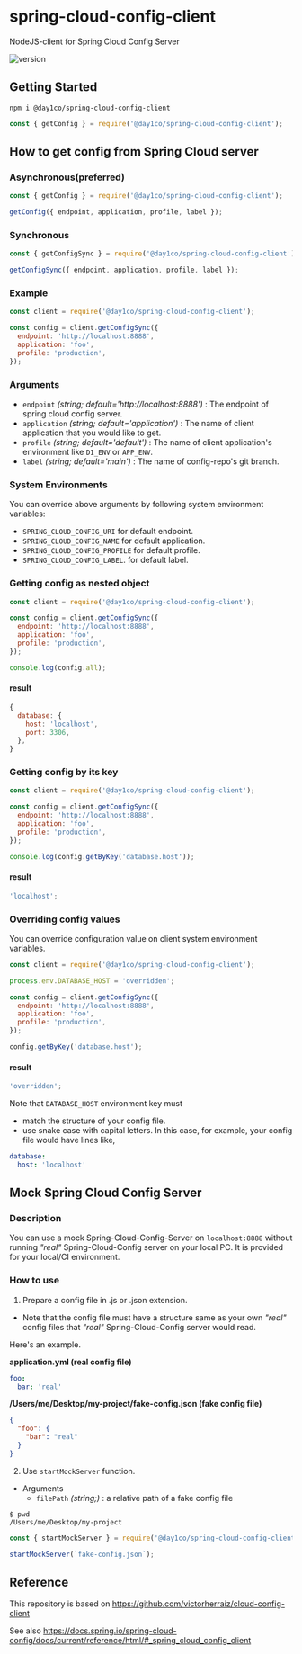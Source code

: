 # spring-cloud-config-client

NodeJS-client for Spring Cloud Config Server

![version](https://img.shields.io/github/package-json/v/day1co/spring-cloud-config-client)

## Getting Started

```
npm i @day1co/spring-cloud-config-client
```

```javascript
const { getConfig } = require('@day1co/spring-cloud-config-client');
```

## How to get config from Spring Cloud server

### Asynchronous(preferred)

```javascript
const { getConfig } = require('@day1co/spring-cloud-config-client');

getConfig({ endpoint, application, profile, label });
```

### Synchronous

```javascript
const { getConfigSync } = require('@day1co/spring-cloud-config-client');

getConfigSync({ endpoint, application, profile, label });
```

### Example

```javascript
const client = require('@day1co/spring-cloud-config-client');

const config = client.getConfigSync({
  endpoint: 'http://localhost:8888',
  application: 'foo',
  profile: 'production',
});
```

### Arguments

- `endpoint` _(string; default='http://localhost:8888')_ : The endpoint of spring cloud config server.
- `application` _(string; default='application')_ : The name of client application that you would like to get.
- `profile` _(string; default='default')_ : The name of client application's environment like `D1_ENV` or `APP_ENV`.
- `label` _(string; default='main')_ : The name of config-repo's git branch.

### System Environments

You can override above arguments by following system environment variables:

- `SPRING_CLOUD_CONFIG_URI` for default endpoint.
- `SPRING_CLOUD_CONFIG_NAME` for default application.
- `SPRING_CLOUD_CONFIG_PROFILE` for default profile.
- `SPRING_CLOUD_CONFIG_LABEL`. for default label.

### Getting config as nested object

```javascript
const client = require('@day1co/spring-cloud-config-client');

const config = client.getConfigSync({
  endpoint: 'http://localhost:8888',
  application: 'foo',
  profile: 'production',
});

console.log(config.all);
```

#### result

```javascript
{
  database: {
    host: 'localhost',
    port: 3306,
  },
}
```

### Getting config by its key

```javascript
const client = require('@day1co/spring-cloud-config-client');

const config = client.getConfigSync({
  endpoint: 'http://localhost:8888',
  application: 'foo',
  profile: 'production',
});

console.log(config.getByKey('database.host'));
```

#### result

```javascript
'localhost';
```

### Overriding config values

You can override configuration value on client system environment variables.

```javascript
const client = require('@day1co/spring-cloud-config-client');

process.env.DATABASE_HOST = 'overridden';

const config = client.getConfigSync({
  endpoint: 'http://localhost:8888',
  application: 'foo',
  profile: 'production',
});

config.getByKey('database.host');
```

#### result

```javascript
'overridden';
```

Note that `DATABASE_HOST` environment key must

- match the structure of your config file.
- use snake case with capital letters.
  In this case, for example, your config file would have lines like,

```yml
database:
  host: 'localhost'
```

## Mock Spring Cloud Config Server

### Description

You can use a mock Spring-Cloud-Config-Server on `localhost:8888` without running _"real"_ Spring-Cloud-Config server on your local PC.
It is provided for your local/CI environment.

### How to use

1. Prepare a config file in .js or .json extension.

- Note that the config file must have a structure same as your own _"real"_ config files that _"real"_ Spring-Cloud-Config server would read.

Here's an example.

**application.yml (real config file)**

```yml
foo:
  bar: 'real'
```

**/Users/me/Desktop/my-project/fake-config.json (fake config file)**

```json
{
  "foo": {
    "bar": "real"
  }
}
```

2. Use `startMockServer` function.

- Arguments
  - `filePath` _(string;)_ : a relative path of a fake config file

```console
$ pwd
/Users/me/Desktop/my-project
```

```javascript
const { startMockServer } = require('@day1co/spring-cloud-config-client');

startMockServer(`fake-config.json`);
```

## Reference

This repository is based on https://github.com/victorherraiz/cloud-config-client

See also https://docs.spring.io/spring-cloud-config/docs/current/reference/html/#_spring_cloud_config_client
